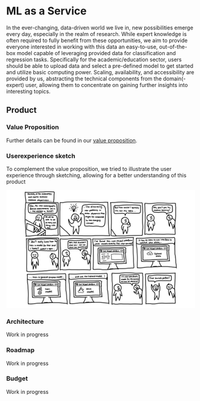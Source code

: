 # ML as a Service

In the ever-changing, data-driven world we live in, new possibilities emerge every day, especially in the realm of research. While expert knowledge is often required to fully benefit from these opportunities, we aim to provide everyone interested in working with this data an easy-to-use, out-of-the-box model capable of leveraging provided data for classification and regression tasks. Specifically for the academic/education sector, users should be able to upload data and select a pre-defined model to get started and utilize basic computing power. Scaling, availability, and accessibility are provided by us, abstracting the technical components from the domain(-expert) user, allowing them to concentrate on gaining further insights into interesting topics.

## Product
### Value Proposition
Further details can be found in our [value proposition](https://docs.google.com/document/d/1FxX3pmvXWAWQ9-dPw1ywX_qll5r7SFyholCQi2ff00U/edit?usp=sharing).

### Userexperience sketch
To complement the value proposition, we tried to illustrate the user experience through sketching, allowing for a better understanding of this product

![user experience sketch](./docs/UX-sketch.jpeg "Userexperience sketch")

### Architecture
Work in progress

### Roadmap
Work in progress

### Budget
Work in progress


